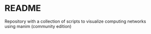 # README #

Repository with a collection of scripts to visualize computing networks using manim (community edition)
